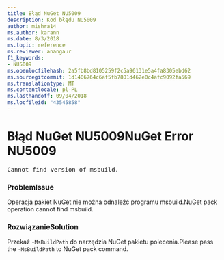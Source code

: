 ```yaml
---
title: Błąd NuGet NU5009
description: Kod błędu NU5009
author: mishra14
ms.author: karann
ms.date: 8/3/2018
ms.topic: reference
ms.reviewer: anangaur
f1_keywords:
- NU5009
ms.openlocfilehash: 2a5fb8bd8105259f2c5a96131e5a4fa8305ebd62
ms.sourcegitcommit: 1d1406764c6af5fb7801d462e0c4afc9092fa569
ms.translationtype: MT
ms.contentlocale: pl-PL
ms.lasthandoff: 09/04/2018
ms.locfileid: "43545858"
---
```

# <a name="nuget-error-nu5009"></a><span data-ttu-id="3ed17-103">Błąd NuGet NU5009</span><span class="sxs-lookup"><span data-stu-id="3ed17-103">NuGet Error NU5009</span></span>
<pre>Cannot find version of msbuild.</pre>

### <a name="issue"></a><span data-ttu-id="3ed17-104">Problem</span><span class="sxs-lookup"><span data-stu-id="3ed17-104">Issue</span></span>

<span data-ttu-id="3ed17-105">Operacja pakiet NuGet nie można odnaleźć programu msbuild.</span><span class="sxs-lookup"><span data-stu-id="3ed17-105">NuGet pack operation cannot find msbuild.</span></span>


### <a name="solution"></a><span data-ttu-id="3ed17-106">Rozwiązanie</span><span class="sxs-lookup"><span data-stu-id="3ed17-106">Solution</span></span>

<span data-ttu-id="3ed17-107">Przekaż `-MsBuildPath` do narzędzia NuGet pakietu polecenia.</span><span class="sxs-lookup"><span data-stu-id="3ed17-107">Please pass the `-MsBuildPath` to NuGet pack command.</span></span>

